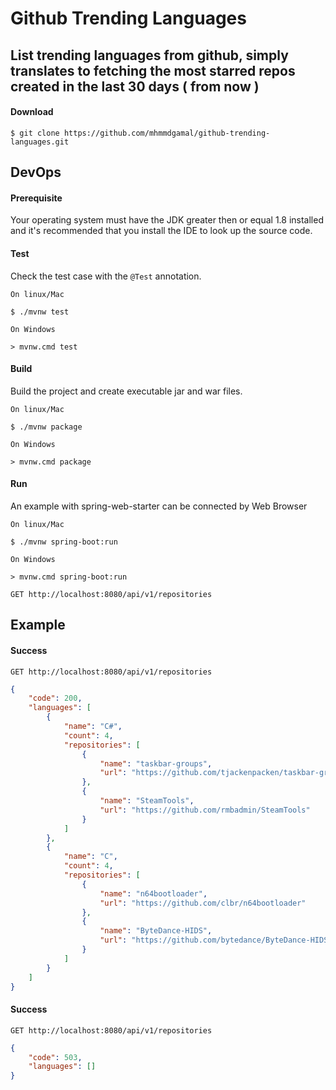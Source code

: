 # Github Trending Languages
## List trending languages from github, simply translates to fetching the most starred repos created in the last 30 days ( from now )


#### Download

```
$ git clone https://github.com/mhmmdgamal/github-trending-languages.git
```

## DevOps

#### Prerequisite

Your operating system must have the JDK greater then or equal 1.8 installed and it's recommended that you install the IDE to look up the source code.

#### Test

Check the test case with the `@Test` annotation.

```
On linux/Mac

$ ./mvnw test 

On Windows

> mvnw.cmd test
```

#### Build

Build the project and create executable jar and war files.

```
On linux/Mac

$ ./mvnw package 

On Windows

> mvnw.cmd package
```

#### Run

An example with spring-web-starter can be connected by Web Browser

```
On linux/Mac

$ ./mvnw spring-boot:run

On Windows

> mvnw.cmd spring-boot:run
```

```
GET http://localhost:8080/api/v1/repositories
```

## Example

#### Success

```
GET http://localhost:8080/api/v1/repositories
```

```json
{
    "code": 200,
    "languages": [
        {
            "name": "C#",
            "count": 4,
            "repositories": [
                {
                    "name": "taskbar-groups",
                    "url": "https://github.com/tjackenpacken/taskbar-groups"
                },
                {
                    "name": "SteamTools",
                    "url": "https://github.com/rmbadmin/SteamTools"
                }
            ]
        },
        {
            "name": "C",
            "count": 4,
            "repositories": [
                {
                    "name": "n64bootloader",
                    "url": "https://github.com/clbr/n64bootloader"
                },
                {
                    "name": "ByteDance-HIDS",
                    "url": "https://github.com/bytedance/ByteDance-HIDS"
                }
            ]
        }
    ]
}
```

#### Success

```
GET http://localhost:8080/api/v1/repositories
```
```json
{
    "code": 503,
    "languages": []
}
```
